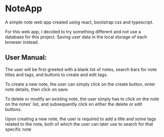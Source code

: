 # NoteApp

A simple note web app created using react, bootstrap css and typescript.

For this web app, I decided to try something different and not use a database for this project. Saving user data in the local storage of each browser instead. 

## User Manual:

The user will be first greeted with a blank list of notes, search bars for note titles and tags, and buttons to create and edit tags.

To create a new note, the user can simply click on the create button, enter note details, then click on save.

To delete or modify an existing note, the user simply has to click on the note on the notes' list, and subsequently click on either the delete or edit buttons.

Upon creating a new note, the user is required to add a title and some tags related to the note, both of which the user can later use to search for that specific note
